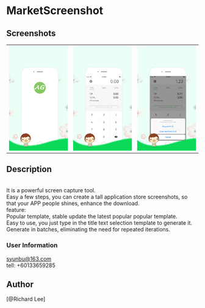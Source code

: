 # MarketScreenshot


## Screenshots

<table align="center" border="0">

<tr>
<td> <img src="https://raw.githubusercontent.com/LinHelen136/Roundand-split/master/IMG/0.JPG"> </td>
<td> <img src="https://raw.githubusercontent.com/LinHelen136/Roundand-split/master/IMG/1.JPG"> </td>
<td> <img src="https://raw.githubusercontent.com/LinHelen136/Roundand-split/master/IMG/2.JPG"> </td>
</tr>

<tr>

</tr>


</table>

## Description
<br>
It is a powerful screen capture tool.
<br>
Easy a few steps, you can create a tall application store screenshots, so that your APP people shines, enhance the download.
<br>
feature:
<br>
Popular template, stable update the latest popular popular template.
<br>
Easy to use, you just type in the title text selection template to generate it.
<br>
Generate in batches, eliminating the need for repeated iterations.
<br>




### User Information
syunbu@163.com
<br>
tell: +60133659285



## Author

[@Richard Lee]


